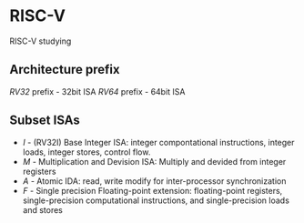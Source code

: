 # RISC-V
RISC-V studying

## Architecture prefix
*RV32* prefix - 32bit ISA
*RV64* prefix - 64bit ISA

## Subset ISAs
- *I* - (RV32I) Base Integer ISA: integer compontational instructions, integer loads, integer stores, control flow.
- *M* - Multiplication and Devision ISA: Multiply and devided from integer registers
- *A* - Atomic IDA: read, write modify for inter-processor synchronization
- *F* - Single precision Floating-point extension: floating-point registers, single-precision computational instructions, and single-precision loads and stores


